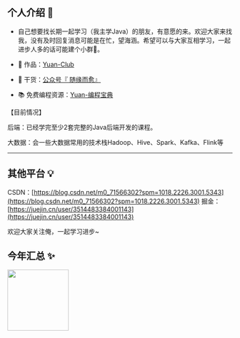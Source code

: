 ## 个人介绍 👋
- 自己想要找长期一起学习（我主学Java）的朋友，有意愿的来。欢迎大家来找我，没有及时回复消息可能是在忙，望海涵。希望可以与大家互相学习，一起进步人多的话可能建个小群🥰。

- 🏡 作品：<a href="https://yuan-club.inscode.cc/" target="_blank">Yuan-Club</a>
- 🌱 干货：<a href="https://s11.ax1x.com/2024/02/27/pFdNRKI.jpg" target="_blank">公众号『 随缘而愈』</a>
- 📚 免费编程资源：<a href="https://yuan-doc-master.inscode.cc/" target="_blank">Yuan-编程宝典</a> 

【目前情况】

后端：已经学完至少2套完整的Java后端开发的课程。

大数据：会一些大数据常用的技术栈Hadoop、Hive、Spark、Kafka、Flink等

------------------------------------------------------------------------------------------------------------

## 其他平台 💡

CSDN：[https://blog.csdn.net/m0_71566302?spm=1018.2226.3001.5343](https://blog.csdn.net/m0_71566302?spm=1018.2226.3001.5343)
掘金：[https://juejin.cn/user/3514483384001143](https://juejin.cn/user/3514483384001143)

欢迎大家关注俺，一起学习进步~

## 今年汇总 ✨
<img align="" height="137px" src="https://github-readme-stats.vercel.app/api/top-langs/?username=yyzhyds&hide_title=true&hide_border=true&layout=compact&bg_color=0,73FA79,73FDFF,D783FF&theme=graywhite&locale=cn" />
